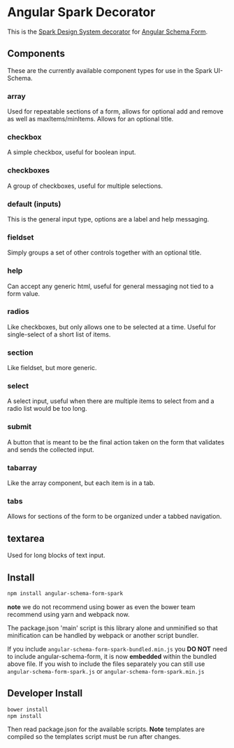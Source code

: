 Angular Spark Decorator
==========================

This is the [Spark Design System decorator](https://sparkdesignsystem.com) for [Angular Schema Form](https://github.com/json-schema-form/angular-schema-form).

## Components

These are the currently available component types for use in the Spark UI-Schema. 

### array

Used for repeatable sections of a form, allows for optional add and remove as well as maxItems/minItems. Allows for an optional title.

### checkbox

A simple checkbox, useful for boolean input.

### checkboxes

A group of checkboxes, useful for multiple selections.

### default (inputs)

This is the general input type, options are a label and help messaging.

### fieldset

Simply groups a set of other controls together with an optional title.

### help

Can accept any generic html, useful for general messaging not tied to a form value.

### radios

Like checkboxes, but only allows one to be selected at a time. Useful for single-select of a short list of items.

### section

Like fieldset, but more generic.

### select

A select input, useful when there are multiple items to select from and a radio list would be too long.

### submit

A button that is meant to be the final action taken on the form that validates and sends the collected input.

### tabarray

Like the array component, but each item is in a tab.

### tabs

Allows for sections of the form to be organized under a tabbed navigation.

## textarea

Used for long blocks of text input.

Install
-------
```sh
npm install angular-schema-form-spark
```
**note** we do not recommend using bower as even the bower team recommend using yarn and webpack now.

The package.json 'main' script is this library alone and unminified so that minification can be handled by webpack or another script bundler.

If you include `angular-schema-form-spark-bundled.min.js` you **DO NOT** need to include angular-schema-form, it is now **embedded** within the bundled above file. If you wish to include the files separately you can still use `angular-schema-form-spark.js` or `angular-schema-form-spark.min.js`

Developer Install
-----------------
```sh
bower install
npm install
```
Then read package.json for the available scripts.
**Note** templates are compiled so the templates script must be run after changes.
